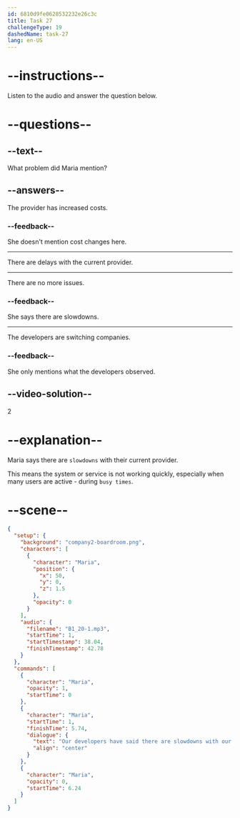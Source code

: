 ```yaml
---
id: 6810d9fe0628532232e26c3c
title: Task 27
challengeType: 19
dashedName: task-27
lang: en-US
---
```


<!-- (Audio) Maria: Our developers have said there are slowdowns with our current provider, especially during busy times. -->

# --instructions--

Listen to the audio and answer the question below.

# --questions--

## --text--

What problem did Maria mention?

## --answers--

The provider has increased costs.

### --feedback--

She doesn't mention cost changes here.

---

There are delays with the current provider.

---

There are no more issues.

### --feedback--

She says there are slowdowns.

---

The developers are switching companies.

### --feedback--

She only mentions what the developers observed.

## --video-solution--

2

# --explanation--

Maria says there are `slowdowns` with their current provider.

This means the system or service is not working quickly, especially when many users are active - during `busy times`.

# --scene--

```json
{
  "setup": {
    "background": "company2-boardroom.png",
    "characters": [
      {
        "character": "Maria",
        "position": {
          "x": 50,
          "y": 0,
          "z": 1.5
        },
        "opacity": 0
      }
    ],
    "audio": {
      "filename": "B1_20-1.mp3",
      "startTime": 1,
      "startTimestamp": 38.04,
      "finishTimestamp": 42.78
    }
  },
  "commands": [
    {
      "character": "Maria",
      "opacity": 1,
      "startTime": 0
    },
    {
      "character": "Maria",
      "startTime": 1,
      "finishTime": 5.74,
      "dialogue": {
        "text": "Our developers have said there are slowdowns with our current provider, especially during busy times.",
        "align": "center"
      }
    },
    {
      "character": "Maria",
      "opacity": 0,
      "startTime": 6.24
    }
  ]
}
```
